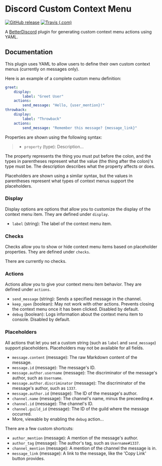 # Discord Custom Context Menu

[![GitHub release](https://img.shields.io/github/release/haykam821/Discord-Custom-Context-Menu.svg?style=popout&label=github)](https://github.com/haykam821/Discord-Custom-Context-Menu/releases/latest)
[![Travis (.com)](https://img.shields.io/travis/com/haykam821/Discord-Custom-Context-Menu.svg?style=popout)](https://travis-ci.com/haykam821/Discord-Custom-Context-Menu)

A [BetterDiscord](https://betterdiscord.net/) plugin for generating custom context menu actions using YAML.

## Documentation

This plugin uses YAML to allow users to define their own custom context menus (currently on messages only).

Here is an example of a complete custom menu definition:

```yaml
greet:
	display:
		label: "Greet User"
	actions:
		send_message: "Hello, {user_mention}!"
throwback:
	display:
		label: "Throwback"
	actions:
		send_message: "Remember this message? {message_link}"
```

Properties are shown using the following syntax:

> * `property` (type): Description...

The property represents the thing you must put before the colon, and the types in parentheses represent what the value (the thing after the colon)'s type must be. The description describes what the property affects or does.

Placeholders are shown using a similar syntax, but the values in parentheses represent what types of context menus support the placeholders.

### Display

Display options are options that allow you to customize the display of the context menu item. They are defined under `display`.

* `label` (string): The label of the context menu item.

### Checks

Checks allow you to show or hide context menu items based on placeholder properties. They are defined under `checks`.

There are currently no checks.

### Actions

Actions allow you to give your context menu item behavior. They are defined under `actions`.

* `send_message` (string): Sends a specified message in the channel.
* `keep_open` (boolean): May not work with other actions. Prevents closing the context menu once it has been clicked. Disabled by default.
* `debug` (boolean): Logs information about the context menu item to console. Disabled by default.

### Placeholders

All actions that let you set a custom string (such as `label` and `send_message`) support placeholders. Placeholders may not be available for all fields.

* `message.content` (message): The raw Markdown content of the message.
* `message.id` (message): The message's ID.
* `message.author.username` (message): The discriminator of the message's author, such as `Username`.
* `message.author.discriminator` (message): The discriminator of the message's author, such as `1337`.
* `message.author.id` (message): The ID of the message's author.
* `channel.name` (message): The channel's name, minus the preceeding `#`.
* `channel.id` (message): The channel's ID.
* `channel.guild_id` (message): The ID of the guild where the message occurred.
* More, viewable by enabling the `debug` action...

There are a few custom shortcuts:

* `author_mention` (message): A mention of the message's author.
* `author_tag` (message): The author's tag, such as `Username#1337`.
* `channel_mention` (message): A mention of the channel the message is in.
* `message_link` (message): A link to the message, like the 'Copy Link' button provides.
